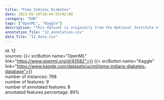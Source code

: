 ```yaml
---
title: "Pima Indians Diabetes"
date: 2023-05-10T10:44:53+02:00
category: "EHR"
tags: ["OpenML", "Kaggle"]
description: "This dataset is originally from the National Institute of Diabetes and Digestive and Kidney Diseases. The objective of the dataset is to diagnostically predict whether or not a patient has diabetes, based on certain diagnostic measurements included in the dataset."
annotation_file: "12_annotation.csv"
data_file: "12_data.csv"
---
```

id: 12 \
sources: {{< srcButton name="OpenML" link="https://www.openml.org/d/43582">}} {{< srcButton name="Kaggle" link="https://www.kaggle.com/datasets/uciml/pima-indians-diabetes-database">}}  \
number of instances: 768 \
number of features: 9 \
number of annotated features: 8 \
annotated features percentage: 89% 
